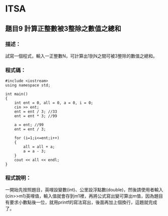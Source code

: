 # ITSA
## 題目9 計算正整數被3整除之數值之總和
### 描述：
試寫一個程式，輸入一正整數N，可計算出1到N之間可被3整除的數值之總和。

### 程式碼：
```
#include <iostream>
using namespace std;

int main()
{
	int ent = 0, all = 0, a = 0, i = 0;
	cin >> ent;
	ent = ent / 3; //33
	ent = ent * 3; //99
	
	a = ent; //99
	ent = ent / 3;

	for (i=1;i<=ent;i++) 
	{
		all = all + a;
		a = a - 3;
	}
	cout << all << endl;
}
```

### 程式說明：
一開始先按照題目，英哩設變數(int)、公里設浮點數(double)，然後請使用者輸入(cin>>m1)英哩值，輸入值就會存到m1裡，再將公式寫出變可算出m值，因為題目有要求小數點後一位，就用printf的寫法寫出，後面再加上個換行，這題就完成了。
